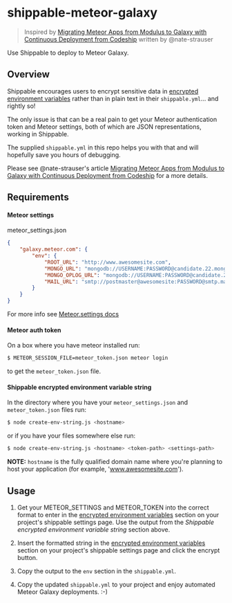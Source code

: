 # shippable-meteor-galaxy
> Inspired by [Migrating Meteor Apps from Modulus to Galaxy with Continuous Deployment from Codeship](https://medium.com/@natestrauser/migrating-meteor-apps-from-modulus-to-galaxy-with-continuous-deployment-from-codeship-aed2044cabd9) written by @nate-strauser

Use Shippable to deploy to Meteor Galaxy.

## Overview

Shippable encourages users to encrypt sensitive data in [encrypted environment variables](http://docs.shippable.com/project_settings/#encrypt-environment-variables) rather than in plain text in their `shippable.yml`... and rightly so!

The only issue is that can be a real pain to get your Meteor authentication token and Meteor settings, both of which are JSON representations, working in Shippable.

The supplied `shippable.yml` in this repo helps you with that and will hopefully save you hours of debugging.

Please see @nate-strauser's article [Migrating Meteor Apps from Modulus to Galaxy with Continuous Deployment from Codeship](https://medium.com/@natestrauser/migrating-meteor-apps-from-modulus-to-galaxy-with-continuous-deployment-from-codeship-aed2044cabd9) for a more details.

## Requirements

#### Meteor settings

meteor_settings.json
```JSON
{
	"galaxy.meteor.com": {
		"env": {
			"ROOT_URL": "http://www.awesomesite.com",
			"MONGO_URL": "mongodb://USERNAME:PASSWORD@candidate.22.mongolayer.com:12345,candidate.21.mongolayer.com:12345/somedatabase",
			"MONGO_OPLOG_URL": "mongodb://USERNAME:PASSWORD@candidate.22.mongolayer.com:12345,candidate.21.mongolayer.com:12345/local?authSource=somedatabase",
			"MAIL_URL": "smtp://postmaster@awesomesite:PASSWORD@smtp.mailgun.org:587"
		}
	}
}
```
For more info see [Meteor.settings docs](http://docs.meteor.com/#/full/meteor_settings)

#### Meteor auth token

On a box where you have meteor installed run:

```sh
$ METEOR_SESSION_FILE=meteor_token.json meteor login
```
to get the `meteor_token.json` file.

#### Shippable encrypted environment variable string

In the directory where you have your `meteor_settings.json` and `meteor_token.json` files run:

```sh
$ node create-env-string.js <hostname>
```

or if you have your files somewhere else run:

```sh
$ node create-env-string.js <hostname> <token-path> <settings-path>
```

**NOTE:** `hostname` is the fully qualified domain name where you're planning to host your application (for example, 'www.awesomesite.com').

## Usage

1. Get your METEOR_SETTINGS and METEOR_TOKEN into the correct format to enter in the [encrypted environment variables](http://docs.shippable.com/project_settings/#encrypt-environment-variables) section on your project's shippable settings page. Use the output from the _Shippable encrypted environment variable string_ section above.

2. Insert the formatted string in the [encrypted environment variables](http://docs.shippable.com/project_settings/#encrypt-environment-variables) section on your project's shippable settings page and click the encrypt button.

3. Copy the output to the `env` section in the `shippable.yml`.
4. Copy the updated `shippable.yml` to your project and enjoy automated Meteor Galaxy deployments. :-)